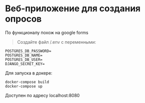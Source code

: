 # Веб-приложение для создания опросов

По функционалу похож на google forms

>Создайте файл /.env с переменными:

    POSTGRES_DB_PASSWORD=
    POSTGRES_DB_NAME=
    POSTGRES_DB_USER=
    DJANGO_SECRET_KEY=
 
Для запуска в докере:

    docker-compose build
    docker-compose up

Доступен по адресу localhost:8080
